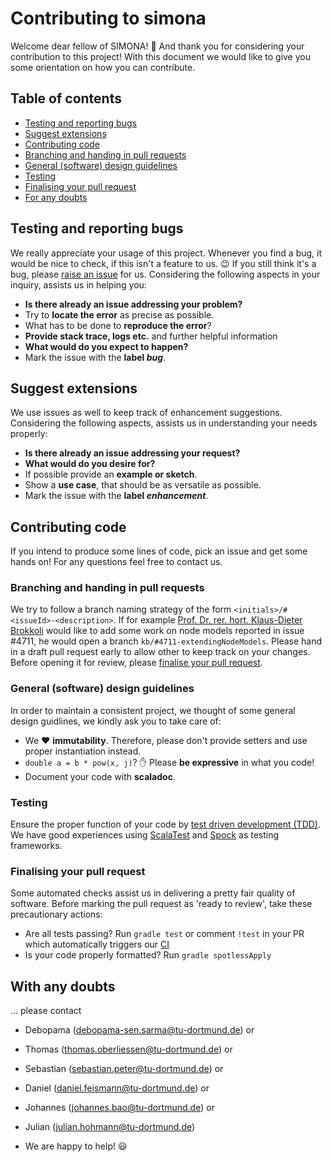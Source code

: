 # Contributing to simona
Welcome dear fellow of SIMONA! :wave:
And thank you for considering your contribution to this project!
With this document we would like to give you some orientation on how you can contribute.

## Table of contents
* [Testing and reporting bugs](#testing-and-reporting-bugs)
* [Suggest extensions](#suggest-extensions)
* [Contributing code](#contributing-code)
* [Branching and handing in pull requests](#branching-and-handing-in-pull-requests)
* [General (software) design guidelines](#general-software-design-guidelines)
* [Testing](#testing)
* [Finalising your pull request](#finalising-your-pull-request)
* [For any doubts](#for-any-doubts)

## Testing and reporting bugs
We really appreciate your usage of this project.
Whenever you find a bug, it would be nice to check, if this isn't a feature to us. :wink:
If you still think it's a bug, please [raise an issue](https://github.com/ie3-institute/simona/issues) for us.
Considering the following aspects in your inquiry, assists us in helping you:

* **Is there already an issue addressing your problem?**
* Try to **locate the error** as precise as possible.
* What has to be done to **reproduce the error**?
* **Provide stack trace, logs etc.** and further helpful information
* **What would do you expect to happen?**
* Mark the issue with the **label _bug_**.

## Suggest extensions
We use issues as well to keep track of enhancement suggestions.
Considering the following aspects, assists us in understanding your needs properly:

* **Is there already an issue addressing your request?**
* **What would do you desire for?**
* If possible provide an **example or sketch**.
* Show a **use case**, that should be as versatile as possible.
* Mark the issue with the **label _enhancement_**.

## Contributing code
If you intend to produce some lines of code, pick an issue and get some hands on! For any questions feel
free to contact us.

### Branching and handing in pull requests
We try to follow a branch naming strategy of the form `<initials>/#<issueId>-<description>`.
If for example [Prof. Dr. rer. hort. Klaus-Dieter Brokkoli](https://www.instagram.com/prof_broccoli/) would like to add some work on node models reported in issue #4711, he would open a branch `kb/#4711-extendingNodeModels`.
Please hand in a draft pull request early to allow other to keep track on your changes.
Before opening it for review, please [finalise your pull request](#finalising-your-pull-request).

### General (software) design guidelines
In order to maintain a consistent project, we thought of some general design guidlines, we kindly ask you to take care of:

* We :heart: **immutability**. Therefore, please don't provide setters and use proper instantiation instead.
* `double a = b * pow(x, j)`? :hand: Please **be expressive** in what you code!
* Document your code with **scaladoc**.

### Testing
Ensure the proper function of your code by [test driven development (TDD)](https://www.guru99.com/test-driven-development.html).
We have good experiences using [ScalaTest](https://www.scalatest.org/) and [Spock](http://spockframework.org/) as testing frameworks.

### Finalising your pull request
Some automated checks assist us in delivering a pretty fair quality of software.
Before marking the pull request as 'ready to review', take these precautionary actions:

* Are all tests passing? Run `gradle test` or comment `!test` in your PR which automatically triggers
our [CI](https://simona.ie3.e-technik.tu-dortmund.de/ci/job/ie3-institute/job/simona/)
* Is your code properly formatted? Run `gradle spotlessApply`

## With any doubts
... please contact
* Debopama ([debopama-sen.sarma@tu-dortmund.de](mailto:debopama-sen.sarma@tu-dortmund.de)) or
* Thomas ([thomas.oberliessen@tu-dortmund.de](mailto:thomas.oberliessen@tu-dortmund.de)) or
* Sebastian ([sebastian.peter@tu-dortmund.de](mailto:sebastian.peter@tu-dortmund.de)) or
* Daniel ([daniel.feismann@tu-dortmund.de](mailto:daniel.feismann@tu-dortmund.de)) or
* Johannes ([johannes.bao@tu-dortmund.de](mailto:johannes.bao@tu-dortmund.de)) or
* Julian ([julian.hohmann@tu-dortmund.de](mailto:julian.hohmann@tu-dortmund.de))

* We are happy to help! :smiley:
